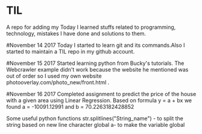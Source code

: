 # TIL
A repo for adding my Today I learned stuffs related to programming, technology, mistakes I have done and solutions to them.

#November 14 2017
Today I started to learn git and its commands.Also I started to maintain a TIL repo in my github account.

#November 15 2017
Started learning python from Bucky's tutorials. The Webcrawler example didn't work because the website he mentioned was out of order so I used my own website photooverlay.com/photo_new/front.html .

#November 16 2017
Completed assignment to predict the price of the house with a given area using Linear Regression.
Based on formula y = a + bx we found a = -10091.12991 and b = 70.2263182428852

Some useful python functions
str.splitlines("String_name") - to split the string based on new line character
global a- to make the variable global


